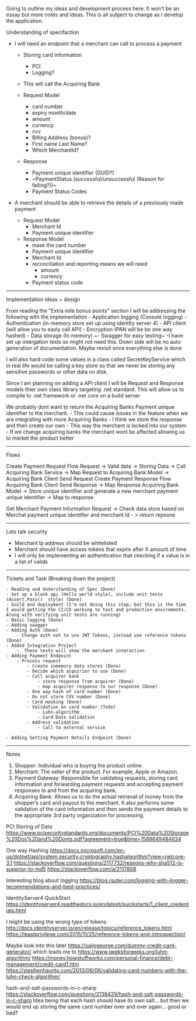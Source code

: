 Going to outline my ideas and development process here.
It won't be an essay but more notes and ideas.
This is all subject to change as I develop the applicaiton.

Understanding of specifaction 
 - I will need an endpoint that a merchant can call to process a payment
    - Storing card information
        - PCI
        - Logging? 
    - This will call the Acquiring Bank
    
    - Request Model 
        - card number
        - expiry month/date
        - amount
        - currency
        - cvv
        - Billing Address (bonus)?
        - First name Last Name? 
        - Which MerchantId?
    - Response 
        - Payment unique identifier (GUID?)
        - ~PaymentStatus (successful/unsuccessful (Reason for failing?))~
        - Payment Status Codes

 - A merchant should be able to retrieve the details of a previously made payment
    - Request Model
        - Merchant Id
        - Payment unique identifier
    - Response Model 
        - mask the card number
        - Payment unique identifier
        - Merchant Id
        - reconciliation and reporting means we will need 
            - amount 
            - currency 
        - Payment status code

---------------------------------------------------------------------------------
Implementation ideas + design 

From reading the "Extra mile bonus points" section I will be addressing the following with the implementation
    - Application logging (Console logging)
    - Authentication (in-memory store set up using identity server 4)
    - API client (will allow you to easly call API)
    - Encryption (PAN will be be one way hashed)
    - Data storage (In memory)
    ~- Swagger for easy testing~ 
        -I have set up intergation tests so might not need this. Down side will be no auto generation of documentation. Maybe revisit once everything else is done

I will also hard code some values in a class called SecretKeyService which in real life would be calling a key 
store so that we never be storing any sensitive passwords or other data on disk.   

Since I am planning on adding a API client I will be Request and Response models thier own class library targeting .net standard.
This will allow us to compile to .net framework or .net core on a build server

We probably dont want to return the Acquiring Banks Payment unique identifier to the merchant.
    - This could cause issues in the feature when we are integrating with more Acquiring Banks
    - I think we store the response and then create our own
    - This way the merchant is locked into our system 
    - If we change acquiring banks the merchant wont be affected allowing us to market the product better

---------------------------------------------------------------------------------
Flows

Create Payment Request Flow
    Request -> Valid data -> Storing Data -> Call Acquiring Bank Service ->  Map Request to Acquiring Bank Model -> Acquiring Bank Client Send Request
Create Payment Response Flow
    Acquiring Bank Client Send Response ->  Map Response Acquiring Bank Model -> Store unique identifier and generate a new merchant payment unique identifier -> Map to response 

Get Merchant Payment Information
    Request -> Check data store based on Merchat payment unique identifier and merchant Id - > return repsone

---------------------------------------------------------------------------------
Lets talk security

- Merchant Ip address should be whitelisted 
- Merchant should have access tokens that expire after X amount of time
- I will only be implementing an authentication that ckecking if a value is in a list of valids

---------------------------------------------------------------------------------
Tickets and Task (Breaking down the project)

    - Reading and Understanding of Spec (Done)
    - Set up a blank api (Hello world style), include unit tests (Assert.Pass()  style) (Done)
    - build and deployment (I'm not doing this step, but this is the time I would getting the CI/CD working to test and production enviroments. Along with verifying unit tests are running)
    - Basic logging (Done)
    - Adding swagger
    - Adding Auth (Done)
        - Change auth not to use JWT Tokens, instead use reference tokens (Done)
    - Added Integration Project
        -  These tests will show the merchant interaction 
    - Adding Payment Endpoint
        - Process request
            - Create inmemory data stores (Done)
            - Decide which acquirier to use (Done)
            - Call acquirer bank
                - store response from acquirer (Done)
                - map acquirer response to our response (Done)
            - One way hash of card number (Done)
            - Do not store CVV number (Done)
            - Card masking (Done)
            - Validation on card number (Todo)
                - Luhn-algorithm
                - Card Date validation
            - Address validation
                - Call to external service

    - Adding Getting Payment Details Endpoint (Done) 
         

---------------------------------------------------------------------------------
Notes
1. Shopper: Individual who is buying the product online.
2. Merchant: The seller of the product. For example, Apple or Amazon.
3. Payment Gateway: Responsible for validating requests, storing card information and forwarding
payment requests and accepting payment responses to and from the acquiring bank.
4. Acquiring Bank: Allows us to do the actual retrieval of money from the shopper’s card and payout to the
merchant. It also performs some validation of the card information and then sends the payment details
to the appropriate 3rd party organization for processing.

PCI Storing of Data
    https://www.pcisecuritystandards.org/documents/PCI%20Data%20Storage%20Dos%20and%20Donts.pdf?agreement=true&time=1589649484634

One way Hashing
    https://docs.microsoft.com/en-us/dotnet/api/system.security.cryptography.hashalgorithm?view=netcore-3.1
    https://stackoverflow.com/questions/2117732/reasons-why-sha512-is-superior-to-md5
        https://stackoverflow.com/a/2117808


Interesting blog about logging
https://blog.rsuter.com/logging-with-ilogger-recommendations-and-best-practices/

IdentityServer4 QuickStart 
https://identityserver4.readthedocs.io/en/latest/quickstarts/1_client_credentials.html

I might be using the wrong type of tokens 
http://docs.identityserver.io/en/release/topics/reference_tokens.html
https://leastprivilege.com/2015/11/25/reference-tokens-and-introspection/


Maybe look into  this later
https://saijogeorge.com/dummy-credit-card-generator/
which leads me to https://www.geeksforgeeks.org/luhn-algorithm/
https://money.howstuffworks.com/personal-finance/debt-management/credit-card1.htm
https://stephenhaunts.com/2013/06/06/validating-card-numbers-with-the-luhn-check-algorithm/


hash-and-salt-passwords-in-c-sharp
https://stackoverflow.com/questions/2138429/hash-and-salt-passwords-in-c-sharp
Idea being that each hash should have its own salt... but then we would end up storing the same card number over and over again... good or bad?

